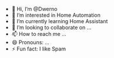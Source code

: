 - 👋 Hi, I’m @Dwerno
- 👀 I’m interested in Home Automation
- 🌱 I’m currently learning Home Assistant
- 💞️ I’m looking to collaborate on ...
- 📫 How to reach me ...
- 😄 Pronouns: ...
- ⚡ Fun fact: I like Spam

<!---
Dwerno/Dwerno is a ✨ special ✨ repository because its `README.md` (this file) appears on your GitHub profile.
You can click the Preview link to take a look at your changes.
--->
